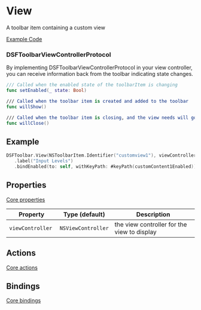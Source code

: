 # View

A toolbar item containing a custom view

[Example Code](../Demos/DSFToolbar%20Demo/DSFToolbar%20Demo/panes/custom-view/CustomViewController.swift)

### DSFToolbarViewControllerProtocol

By implementing DSFToolbarViewControllerProtocol in your view controller, you can receive information back from the toolbar indicating state changes.

```swift
/// Called when the enabled state of the toolbarItem is changing
func setEnabled(_ state: Bool)

/// Called when the toolbar item is created and added to the toolbar
func willShow()

/// Called when the toolbar item is closing, and the view needs will go away
func willClose()
```

## Example

```swift
DSFToolbar.View(NSToolbarItem.Identifier("customview1"), viewController: self.customContent1)
   .label("Input Levels")
   .bindEnabled(to: self, withKeyPath: #keyPath(customContent1Enabled))
```

## Properties

[Core properties](core.md)
	
| Property   | Type (default)     |  Description |
|----------|-------------|------|
| `viewController `  | `NSViewController`  | the view controller for the view to display |

## Actions

[Core actions](core.md)

## Bindings

[Core bindings](core.md)
